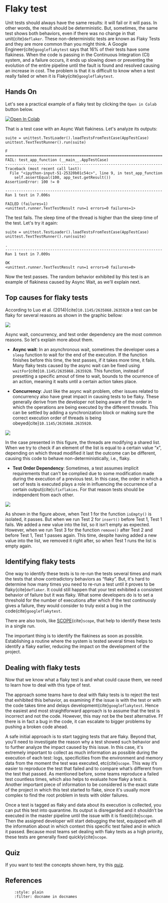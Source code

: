 Flaky test
================


Unit tests should always have the same results: it will fail or it will pass. In other words, the result should be deterministic. But, sometimes, the same test shows both behaviors, even if there was no change in that unit{cite}`deflaker`. These non-deterministic tests are known as Flaky Tests and they are more common than you might think. A Google Engineer{cite}`googleflakytest` says that 16% of their tests have some flakiness.
When the code is passing in the Continuous Integration (CI) system, and a failure occurs, it ends up slowing down or preventing the evolution of the entire pipeline until the fault is found and resolved causing an increase in cost. The problem is that it is difficult to know when a test really failed or when it is Flaky{cite}`googleflakytest`.


## Hands On

Let's see a practical example of a flaky test by clicking the `Open in Colab` button below.

<a 
href="https://colab.research.google.com/github/damorimRG/practical_testing_book/blob/master/testregression/Flaky_Tests_Hands_On.ipynb" target="_blank"> 
<img alt="Open In Colab" src="https://colab.research.google.com/assets/colab-badge.svg"></a>

That is a test case with an Async Wait flakiness. Let's analyze its outputs:

~~~
suite = unittest.TestLoader().loadTestsFromTestCase(AppTestCase)
unittest.TextTestRunner().run(suite)
~~~
~~~
F
======================================================================
FAIL: test_app_function (__main__.AppTestCase)
----------------------------------------------------------------------
Traceback (most recent call last):
  File "<ipython-input-51-25320b01c54c>", line 9, in test_app_function
    self.assertEqual(100, app_test.getResult())
AssertionError: 100 != 0

----------------------------------------------------------------------
Ran 1 test in 7.006s

FAILED (failures=1)
<unittest.runner.TextTestResult run=1 errors=0 failures=1>
~~~

The test fails. The sleep time of the thread is higher than the sleep time of the test. Let's try it again:

~~~
suite = unittest.TestLoader().loadTestsFromTestCase(AppTestCase)
unittest.TextTestRunner().run(suite)
~~~
~~~
.
----------------------------------------------------------------------
Ran 1 test in 7.009s

OK
<unittest.runner.TextTestResult run=1 errors=0 failures=0>
~~~

Now the test passes. The random behavior exhibited by this test is an example of flakiness caused by Async Wait, as we'll explain next.


## Top causes for flaky tests

According to Luo et al. (2014){cite}`10.1145/2635868.2635920` a test can be flaky for several reasons as shown in the graphic bellow:

![](../assets/ft_bar.png)

 Async wait, concurrency, and test order dependency are the most common reasons. So let's explain more about them.


*   **Async wait**: In an asynchronous wait, sometimes the developer uses a `sleep` function to wait for the end of the execution. If the function finishes before this time, the test passes, if it takes more time, it fails. Many flaky tests caused by the async wait can be fixed using `waitFor`{cite}`10.1145/2635868.2635920`. This function, instead of presetting a specific amout of time to wait, bounds to the ocurrence of an action, meaning it waits until a certain action takes place. 

*   **Concurrency**: Just like the async wait problem, other issues related to concurrency also have great impact in causing tests to be flaky. These generally derive from the developer not being aware of the order in which the operations are being executed by the different threads. This can be settled by adding a synchronization block or making sure the correct execution order of  threads is being obeyed{cite}`10.1145/2635868.2635920`.

![](../assets/concurrency.jpg)

In the case presented in this figure, the threads are modifying a shared list. When we try to check if an element of the list is equal to a certain value “x”, depending on which thread modified it last the outcome can be different, causing this code to behave non-deterministically, i.e., flaky.  

*   **Test Order Dependency**: Sometimes, a test assumes implicit requirements that can't be complied due to some modification made during the execution of a previous test. In this case, the order in which a set of tests is executed plays a role in influencing the occurrence of a certain output{cite}`ifixflakies`. For that reason tests should be independent from each other.

![](../assets/orderDependency.jpg)

As shown in the figure above, when Test 1 for the function `isEmpty()` is isolated, it passes. But when we run Test 2 for `insert()` before Test 1, Test 1 fails. We added a new value into the list, so it isn’t empty as expected. However, when we run Test 3 for the function `remove()` after Test 2 and before Test 1, Test 1 passes again. This time, despite having added a new value into the list, we removed it right after, so when Test 1 runs the list is empty again.

## Identifying flaky tests

One way to identify these tests is to re-run the tests several times and mark the tests that show contradictory behaviors as “flaky”. But, it's hard to determine how many times you need to re-run a test until it proves to be flaky{cite}`deflaker`. It could still happen that your test exhibited a consistent behavior of failure but it was flaky. What some developers do is to set a threshold for the number of executions after which if the test continuosly gives a failure, they would consider to truly exist a bug in the code{cite}`googleflakytest`. 

There are also tools, like [SCOPE](https://scope.dev/){cite}`scope`, that help to identify these tests in a single run.  

The important thing is to identify the flakiness as soon as possible. Establishing a routine where the system is tested several times helps to identify a flaky earlier, reducing the impact on the development of the project.

## Dealing with flaky tests

Now that we know what a flaky test is and what could cause them, we need to learn how to deal with this type of test.

The approach some teams have to deal with flaky tests is to reject the test that exhibited this behavior, as examining if the issue is with the test or with the code takes time and delays development{cite}`googleflakytest`. Hence the easiest and most straightforward approach is to assume that the test is incorrect and not the code. However, this may not be the best alternative. Ff there is in fact a bug in the code, it can escalate to bigger problems by pushing a broken code ahead.

A safe initial approach is to start tagging tests that are flaky. Beyond that, you'll need to investigate the reason why a test showed such behavior and to further analyze the impact caused by this issue. In this case, it's extremely important to collect as much information as possible during the execution of each test: logs, specificities from the environment and memory data from the moment the test was executed, etc{cite}`scope`. This way it’s easier to reproduce the test that failed and to compare what’s different from the test that passed. As mentioned before, some teams reproduce a failed test countless times, which also helps to evaluate how flaky a test is. Another important piece of information to be considered is the exact state of the project in which this test started to flake, since it's usually more complex to find the root problem in tests with older failures.

Once a test is tagged as flaky and data about its execution is collected, you can put this test into quarantine. Its output is disregarded and it shouldn’t be executed in the master pipeline until the issue with it is fixed{cite}`scope`. Then the assigned developer will start debugging the test, equipped with all the information about in which context this specific test failed and in which it passed. Because most teams set dealing with flaky tests as a high priority, these tests are generally fixed quickly{cite}`scope`.

      
## Quiz

If you want to test the concepts shown here, try this [quiz](https://docs.google.com/forms/d/1mc1ZDXUFzViTQepWg0VxDJfwT_S09ITPSC8o97D2a2k/viewform?edit_requested=true).


## References

```{bibliography} ../zreferences.bib
    :style: plain 
    :filter: docname in docnames
```